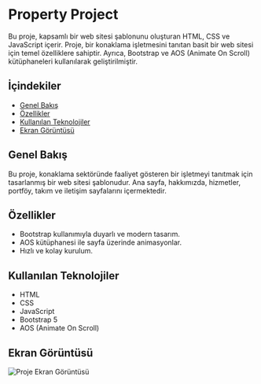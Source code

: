 # Property Project

Bu proje, kapsamlı bir web sitesi şablonunu oluşturan HTML, CSS ve JavaScript içerir. Proje, bir konaklama işletmesini tanıtan basit bir web sitesi için temel özelliklere sahiptir. Ayrıca, Bootstrap ve AOS (Animate On Scroll) kütüphaneleri kullanılarak geliştirilmiştir.

## İçindekiler

- [Genel Bakış](#genel-bakış)
- [Özellikler](#özellikler)
- [Kullanılan Teknolojiler](#kullanılan-teknolojiler)
- [Ekran Görüntüsü](#ekran-görüntüsü)

## Genel Bakış

Bu proje, konaklama sektöründe faaliyet gösteren bir işletmeyi tanıtmak için tasarlanmış bir web sitesi şablonudur. Ana sayfa, hakkımızda, hizmetler, portföy, takım ve iletişim sayfalarını içermektedir.

## Özellikler

- Bootstrap kullanımıyla duyarlı ve modern tasarım.
- AOS kütüphanesi ile sayfa üzerinde animasyonlar.
- Hızlı ve kolay kurulum.

## Kullanılan Teknolojiler

- HTML
- CSS
- JavaScript
- Bootstrap 5
- AOS (Animate On Scroll)

## Ekran Görüntüsü

![Proje Ekran Görüntüsü](./images/emlak.gif)
